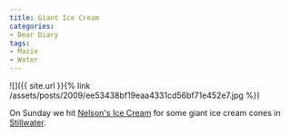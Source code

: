 ```yaml
---
title: Giant Ice Cream
categories:
- Dear Diary
tags:
- Mazie
- Water
---
```


![]({{ site.url }}{% link /assets/posts/2009/ee53438bf19eaa4331cd56bf71e452e7.jpg %})
  



On Sunday we hit [Nelson's Ice Cream](http://www.facebook.com/pages/Nelsons-icecream-stillwater-MN/82505247090) for some giant ice cream cones in [Stillwater](http://www.ci.stillwater.mn.us/).
